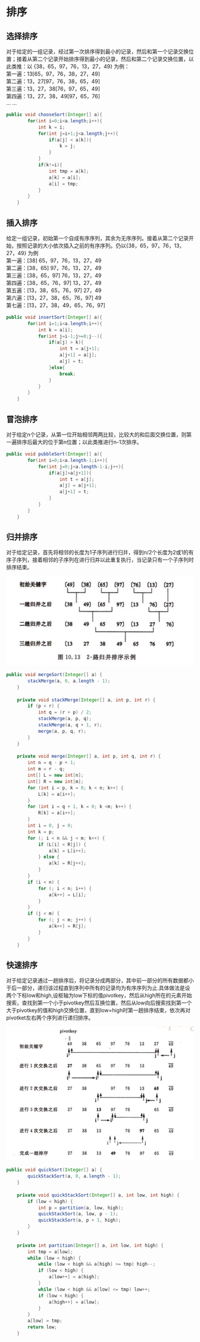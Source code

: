 # 排序
## 选择排序
对于给定的一组记录，经过第一次排序得到最小的记录，然后和第一个记录交换位置；接着从第二个记录开始排序得到最小的记录，然后和第二个记录交换位置，以此类推：以
{38，65，97，76，13，27，49} 为例：  
第一遍：13[65，97，76，38，27，49]    
第二遍：13，27[97，76，38，65，49]  
第三遍：13，27，38[76，97，65，49]  
第四遍：13，27，38，49[97，65，76]  
... ...
```java
public void chooseSort(Integer[] a){
        for(int i=0;i<a.length;i++){
            int k = i;
            for(int j=i+1;j<a.length;j++){
                if(a[j] < a[k]){
                    k = j;
                }
            }
            if(k!=i){
                int tmp = a[k];
                a[k] = a[i];
                a[i] = tmp;
            }
        }
    }
```
## 插入排序
给定一组记录，初始第一个自成有序序列，其余为无序序列。接着从第二个记录开始，按照记录的大小依次插入之前的有序序列。仍以{38，65，97，76，13，27，49} 为例  
第一遍：[38] 65，97，76，13，27，49  
第二遍：[38，65] 97，76，13，27，49  
第三遍：[38，65，97] 76，13，27，49  
第四遍：[38，65，76，97] 13，27，49  
第五遍：[13，38，65，76，97] 27，49  
第六遍：[13，27，38，65，76，97] 49  
第七遍：[13，27，38，49，65，76，97]  
```java
public void insertSort(Integer[] a){
        for(int i=1;i<a.length;i++){
            int k = a[i];
            for(int j=i-1;j>=0;j--){
                if(a[j] > k){
                    int t = a[j+1];
                    a[j+1] = a[j];
                    a[j] = t;
                }else{
                    break;
                }
            }
        }
    }
```
## 冒泡排序
对于给定n个记录，从第一位开始相邻两两比较，比较大的和后面交换位置，则第一遍排序后最大的位于第n位置；以此类推进行n-1次排序。
```java
public void pubbleSort(Integer[] a){
        for(int i=0;i<a.length-1;i++){
            for(int j=0;j<a.length-1-i;j++){
                if(a[j]>a[j+1]){
                    int t = a[j];
                    a[j] = a[j+1];
                    a[j+1] = t;
                }
            }
        }
    }
```
## 归并排序
对于给定记录，首先将相邻的长度为1子序列进行归并，得到n/2个长度为2或1的有序子序列，接着相邻的子序列在进行归并以此重复执行，当记录只有一个子序列时排序结束。  

![](assets/排序-e810d276.png)
```java
public void mergeSort(Integer[] a) {
        stackMerge(a, 0, a.length - 1);
    }

    private void stackMerge(Integer[] a, int p, int r) {
        if (p < r) {
            int q = (r + p) / 2;
            stackMerge(a, p, q);
            stackMerge(a, q + 1, r);
            merge(a, p, q, r);
        }
    }

    private void merge(Integer[] a, int p, int q, int r) {
        int n = q - p + 1;
        int m = r - q;
        int[] L = new int[n];
        int[] R = new int[m];
        for (int i = p, k = 0; k < n; k++) {
            L[k] = a[i++];
        }
        for (int i = q + 1, k = 0; k <m; k++) {
            R[k] = a[i++];
        }
        int i = 0, j = 0;
        int k = p;
        for (; i < n && j < m; k++) {
            if (L[i] < R[j]) {
                a[k] = L[i++];
            } else {
                a[k] = R[j++];
            }
        }
        if (i < n) {
            for (; i < n; i++) {
                a[k++] = L[i];
            }
        }
        if (j < m) {
            for (; j < m; j++) {
                a[k++] = R[j];
            }
        }
    }
```
## 快速排序
对于给定记录通过一趟排序后，将记录分成两部分，其中前一部分的所有数据都小于后一部分，递归该过程直到序列中所有的记录均为有序序列为止.具体做法是设两个下标low和high,设枢轴为low下标的值pivotkey，然后从high所在的元素开始搜索，查找到第一个小于pivotkey然后互换位置，然后从low向后搜索找到第一个大于pivotkey的值和high交换位置，直到low=high时第一趟排序结束，依次再对pivotket左右两个序列进行递归排序。

![](assets/排序-c37627e3.png)

```java
public void quickSort(Integer[] a) {
        quickStackSort(a, 0, a.length - 1);
    }

    private void quickStackSort(Integer[] a, int low, int high) {
        if (low < high) {
            int p = partition(a, low, high);
            quickStackSort(a, low, p - 1);
            quickStackSort(a, p + 1, high);
        }
    }

    private int partition(Integer[] a, int low, int high) {
        int tmp = a[low];
        while (low < high) {
            while (low < high && a[high] >= tmp) high--;
            if (low < high) {
                a[low++] = a[high];
            }
            while (low < high && a[low] <= tmp) low++;
            if (low < high) {
                a[high++] = a[low];
            }
        }
        a[low] = tmp;
        return low;
    }
```

